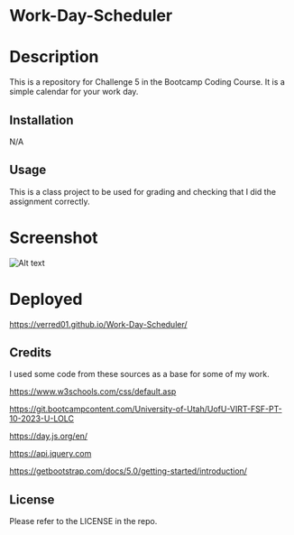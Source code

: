 # Work-Day-Scheduler

# Description
This is a repository for Challenge 5 in the Bootcamp Coding Course. It is a simple calendar for your work day.

## Installation

N/A

## Usage

This is a class project to be used for grading and checking that I did the assignment correctly.

# Screenshot
![Alt text](</Work-Day-Scheduler/Assets/img/Work Day Scheduler.png>)

# Deployed
https://verred01.github.io/Work-Day-Scheduler/

## Credits

I used some code from these sources as a base for some of my work.

https://www.w3schools.com/css/default.asp

https://git.bootcampcontent.com/University-of-Utah/UofU-VIRT-FSF-PT-10-2023-U-LOLC

https://day.js.org/en/

https://api.jquery.com

https://getbootstrap.com/docs/5.0/getting-started/introduction/

## License

Please refer to the LICENSE in the repo.
